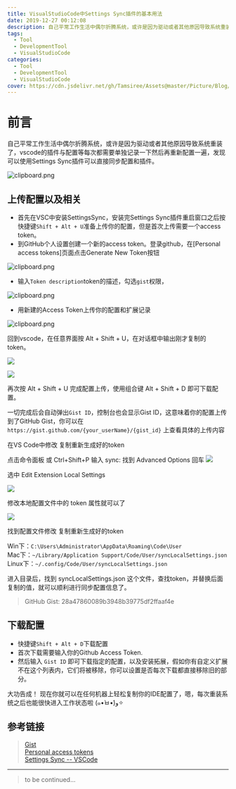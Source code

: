 ```yaml
---
title: VisualStudioCode中Settings Sync插件的基本用法
date: 2019-12-27 00:12:08
description: 自己平常工作生活中偶尔折腾系统，或许是因为驱动或者其他原因导致系统重装了，vscode的插件与配置等每次都需要单独记录一下然后再重新配置一遍，发现可以使用Settings Sync插件可以直接同步配置和插件。
tags:
  - Tool
  - DevelopmentTool
  - VisualStudioCode
categories:
  - Tool
  - DevelopmentTool
  - VisualStudioCode
cover: https://cdn.jsdelivr.net/gh/Tamsiree/Assets@master/Picture/Blog/Cover/cyqwanp87xgm.jpg
---
```

# 前言
自己平常工作生活中偶尔折腾系统，或许是因为驱动或者其他原因导致系统重装了，vscode的插件与配置等每次都需要单独记录一下然后再重新配置一遍，发现可以使用Settings Sync插件可以直接同步配置和插件。

![clipboard.png](https://cdn.jsdelivr.net/gh/Tamsiree/Assets@master/Picture/Blog/Post/1975534395-5b73c12c825ba_articlex.png)

## 上传配置以及相关

-   首先在VSC中安装SettingsSync，安装完Settings Sync插件重启窗口之后按快捷键`Shift + Alt + U`准备上传你的配置，但是首次上传需要一个access token。
-   到GitHub个人设置创建一个新的access token。登录github，在[Personal access tokens]页面点击Generate New Token按钮

![clipboard.png](https://cdn.jsdelivr.net/gh/Tamsiree/Assets@master/Picture/Blog/Post/2317606048-5b73c5af281e1_articlex.png)

-   输入`Token description`token的描述，勾选`gist`权限，

![clipboard.png](https://cdn.jsdelivr.net/gh/Tamsiree/Assets@master/Picture/Blog/Post/1110566462-5b73c5dc835d4_articlex.png)

-   用新建的Access Token上传你的配置和扩展记录

![clipboard.png](https://cdn.jsdelivr.net/gh/Tamsiree/Assets@master/Picture/Blog/Post/671610823-5b73c65e95ceb_articlex.png)

回到vscode，在任意界面按 Alt + Shift + U，在对话框中输出刚才复制的 token。

![](https://cdn.jsdelivr.net/gh/Tamsiree/Assets@master/Picture/Blog/Post/8056318-9e56c8327172b494.webp)

![](https://cdn.jsdelivr.net/gh/Tamsiree/Assets@master/Picture/Blog/Post/8056318-c18d2e32912c1958.webp)

再次按 Alt + Shift + U 完成配置上传，使用组合键 Alt + Shift + D 即可下载配置。

一切完成后会自动弹出`Gist ID`，控制台也会显示Gist ID，这意味着你的配置上传到了GitHub Gist，你可以在 `https://gist.github.com/{your_userName}/{gist_id}` 上查看具体的上传内容

在VS Code中修改
复制重新生成好的token

点击命令面板 或 Ctrl+Shift+P 输入 sync: 找到 Advanced Options 回车
![](https://cdn.jsdelivr.net/gh/Tamsiree/Assets@master/Picture/Blog/Post/4181780275-5c246e001cd68_articlex.png)

选中 Edit Extension Local Settings

![](https://cdn.jsdelivr.net/gh/Tamsiree/Assets@master/Picture/Blog/Post/531495797-5c246e3c67f93_articlex.png)

修改本地配置文件中的 token 属性就可以了

![](https://cdn.jsdelivr.net/gh/Tamsiree/Assets@master/Picture/Blog/Post/527372815-5c246ef664938_articlex.png)

找到配置文件修改
复制重新生成好的token

Win下：`C:\Users\Administrator\AppData\Roaming\Code\User`  
Mac下：`~/Library/Application Support/Code/User/syncLocalSettings.json`  
Linux下：`~/.config/Code/User/syncLocalSettings.json`  

进入目录后，找到 syncLocalSettings.json 这个文件，查找token，并替换后面复制的值，就可以顺利进行同步配置信息了。

> GitHub Gist: 28a47860089b3948b39775df2ffaaf4e

## 下载配置

-   快捷键`Shift + Alt + D`下载配置
-   首次下载需要输入你的Github Access Token.
-   然后输入 `Gist ID` 即可下载指定的配置，以及安装拓展，假如你有自定义扩展不在这个列表内，它们将被移除，你可以设置是否每次下载都直接移除旧的部分。

大功告成！ 现在你就可以在任何机器上轻松复制你的IDE配置了，嗯，每次重装系统之后也能很快进入工作状态啦 (๑•̀ㅂ•́)و✧

## 参考链接

> [Gist](https://gist.github.com/)  
> [Personal access tokens](https://github.com/settings/tokens)  
> [Settings Sync -- VSCode](https://marketplace.visualstudio.com/items?itemName=Shan.code-settings-sync) 

---
> to be continued...